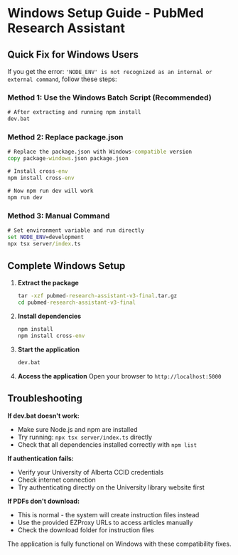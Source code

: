 # Windows Setup Guide - PubMed Research Assistant

## Quick Fix for Windows Users

If you get the error: `'NODE_ENV' is not recognized as an internal or external command`, follow these steps:

### Method 1: Use the Windows Batch Script (Recommended)
```cmd
# After extracting and running npm install
dev.bat
```

### Method 2: Replace package.json
```cmd
# Replace the package.json with Windows-compatible version
copy package-windows.json package.json

# Install cross-env
npm install cross-env

# Now npm run dev will work
npm run dev
```

### Method 3: Manual Command
```cmd
# Set environment variable and run directly
set NODE_ENV=development
npx tsx server/index.ts
```

## Complete Windows Setup

1. **Extract the package**
   ```cmd
   tar -xzf pubmed-research-assistant-v3-final.tar.gz
   cd pubmed-research-assistant-v3-final
   ```

2. **Install dependencies**
   ```cmd
   npm install
   npm install cross-env
   ```

3. **Start the application**
   ```cmd
   dev.bat
   ```

4. **Access the application**
   Open your browser to `http://localhost:5000`

## Troubleshooting

**If dev.bat doesn't work:**
- Make sure Node.js and npm are installed
- Try running: `npx tsx server/index.ts` directly
- Check that all dependencies installed correctly with `npm list`

**If authentication fails:**
- Verify your University of Alberta CCID credentials
- Check internet connection
- Try authenticating directly on the University library website first

**If PDFs don't download:**
- This is normal - the system will create instruction files instead
- Use the provided EZProxy URLs to access articles manually
- Check the download folder for instruction files

The application is fully functional on Windows with these compatibility fixes.